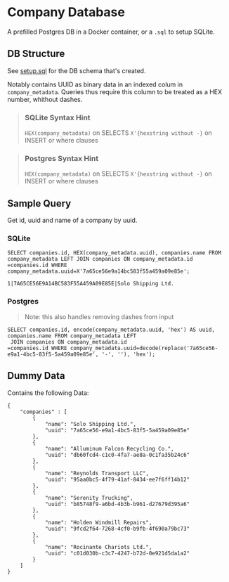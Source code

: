 # Company Database
A prefilled Postgres DB in a Docker container, or a `.sql` to setup SQLite.

## DB Structure
See [setup.sql](./setup.sql) for the DB schema that's created.

Notably contains UUID as binary data in an indexed colum in `company_metadata`. 
Queries thus require this column to be treated as a HEX number, whithout dashes.

> ### SQLite Syntax Hint
> 
> `HEX(company_metadata)` on SELECTS
> `X'{hexstring without -}` on INSERT or where clauses

> ### Postgres Syntax Hint
> 
> `HEX(company_metadata)` on SELECTS
> `X'{hexstring without -}` on INSERT or where clauses

## Sample Query 
Get id, uuid and name of a company by uuid.

### SQLite
```
SELECT companies.id, HEX(company_metadata.uuid), companies.name FROM company_metadata LEFT JOIN companies ON company_metadata.id
=companies.id WHERE company_metadata.uuid=X'7a65ce56e9a14bc583f55a459a09e85e';

1|7A65CE56E9A14BC583F55A459A09E85E|Solo Shipping Ltd.
```

### Postgres
> Note: this also handles removing dashes from input

```
SELECT companies.id, encode(company_metadata.uuid, 'hex') AS uuid, companies.name FROM company_metadata LEFT
 JOIN companies ON company_metadata.id
=companies.id WHERE company_metadata.uuid=decode(replace('7a65ce56-e9a1-4bc5-83f5-5a459a09e85e', '-', ''), 'hex');
```

## Dummy Data
Contains the following Data: 

```
{
    "companies" : [
        {
            "name": "Solo Shipping Ltd.", 
            "uuid": "7a65ce56-e9a1-4bc5-83f5-5a459a09e85e"
        },
        {
            "name": "Alluminum Falcon Recycling Co.", 
            "uuid": "db60fcd4-c1c0-4fa7-ae8a-0c1fa35b24c6"
        },
        {
            "name": "Reynolds Transport LLC", 
            "uuid": "95aa0bc5-4f79-41af-8434-ee7f6ff14b12"
        },
        {
            "name": "Serenity Trucking", 
            "uuid": "b85748f9-a6bd-4b3b-b961-d27679d395a6"
        },
        {
            "name": "Holden Windmill Repairs", 
            "uuid": "9fcd2f64-7268-4cf0-b9fb-4f690a79bc73"
        },
        {
            "name": "Rocinante Chariots Ltd.", 
            "uuid": "c01d030b-c3c7-4247-b72d-0e921d5da1a2"
        }
    ]
}
```